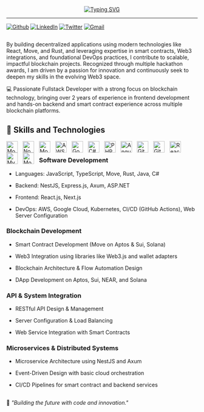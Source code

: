 <div align="center">

[![Typing SVG](https://readme-typing-svg.herokuapp.com?font=Fira+Code&pause=600&size=32&weight=600&color=00ff7f&width=435&lines=I'm+Vo+Nguyen+Phu+Qui.;Fullstack+Developer;Blockchain)](https://git.io/typing-svg)




</div>

---

[![Github](https://img.shields.io/badge/-Github-000?style=flat-square&logo=Github&logoColor=white)](https://github.com/phuquiivo03)
[![LinkedIn](https://img.shields.io/badge/-LinkedIn-blue?style=flat-square&logo=Linkedin&logoColor=white)](https://www.linkedin.com/in/qui-vo-12921a293/)
[![Twitter](https://img.shields.io/badge/-Twitter-1ca0f1?style=flat-square&labelColor=1ca0f1&logo=twitter&logoColor=white)](https://x.com/qui_vo46670)
[![Gmail](https://img.shields.io/badge/-Gmail-c14438?style=flat-square&logo=Gmail&logoColor=white)](mailto:phuquivo03.cb@gmail.com)

##

By building decentralized applications using modern technologies like React, Move, and Rust, and leveraging expertise in smart contracts, Web3 integrations, and foundational DevOps practices, I contribute to scalable, impactful blockchain projects. Recognized through multiple hackathon awards, I am driven by a passion for innovation and continuously seek to deepen my skills in the evolving Web3 space.

💻 Passionate Fullstack Developer with a strong focus on blockchain technology, bringing over 2 years of experience in frontend development and hands-on backend and smart contract experience across multiple blockchain platforms.



## 🧰 Skills and Technologies  
<img align="left" alt="Mongo" width="30px" style="padding-right:10px;" src="https://my-portfolio-psi-murex-66.vercel.app/_next/image?url=%2Flogo%2Ffrontend%2Ftypescript.png&w=96&q=75" />
<img align="left" alt="Nodejs" width="30px" style="padding-right:10px;" src= "https://static-00.iconduck.com/assets.00/node-js-icon-1817x2048-g8tzf91e.png"/>
<img align="left" alt="Mongo" width="30px" style="padding-right:10px;" src="https://cdn.jsdelivr.net/gh/devicons/devicon/icons/mongodb/mongodb-original.svg" />
<img align="left" alt="AWS" width="30px" style="padding-right:10px;" src="https://images.icon-icons.com/2407/PNG/512/aws_icon_146074.png" />
<img align="left" alt="GoogleCloud" width="30px" style="padding-right:10px;" src="https://static-00.iconduck.com/assets.00/google-cloud-icon-2048x1646-7admxejz.png" />
<img align="left" alt="C#" width="30px" style="padding-right:10px;" src="https://cdn.jsdelivr.net/gh/devicons/devicon/icons/csharp/csharp-original.svg" />
<img align="left" alt="PHP" width="30px" style="padding-right:10px;" src="https://cdn.jsdelivr.net/gh/devicons/devicon/icons/react/react-original.svg" />
<img align="left" alt="Angular" width="30px" style="padding-right:10px;" src="https://my-portfolio-psi-murex-66.vercel.app/_next/image?url=%2Flogo%2Forther%2Fubuntu.png&w=96&q=75" />
<img align="left" alt="Git" width="30px" style="padding-right:10px;" src="https://cdn.jsdelivr.net/gh/devicons/devicon/icons/git/git-original.svg" />
<img align="left" alt="GitHub" width="30px" style="padding-right:10px;" src="https://cdn.jsdelivr.net/gh/devicons/devicon/icons/github/github-original.svg" />
<img align="left" alt="ReactJS" width="30px" style="padding-right:10px;" src="https://my-portfolio-psi-murex-66.vercel.app/_next/image?url=%2Flogo%2Ffrontend%2Fnext.png&w=96&q=75" />
<img align="left" alt="MySQL" width="30px" style="padding-right:10px;" src="https://cdn.jsdelivr.net/gh/devicons/devicon/icons/mysql/mysql-original.svg" />
<img align="left" alt="Mongo" width="30px" style="padding-right:10px;" src="https://my-portfolio-psi-murex-66.vercel.app/_next/image?url=%2Flogo%2Ffrontend%2Ftailwind.png&w=96&q=75" />
<br />

### Software Development

- Languages: JavaScript, TypeScript, Move, Rust, Java, C#

- Backend: NestJS, Express.js, Axum, ASP.NET

- Frontend: React.js, Next.js

- DevOps: AWS, Google Cloud, Kubernetes, CI/CD (GitHub Actions), Web Server Configuration
  
### Blockchain Development

- Smart Contract Development (Move on Aptos & Sui, Solana)

- Web3 Integration using libraries like Web3.js and wallet adapters

- Blockchain Architecture & Flow Automation Design

- DApp Development on Aptos, Sui, NEAR, and Solana

### API & System Integration
- RESTful API Design & Management

- Server Configuration & Load Balancing

- Web Service Integration with Smart Contracts

### Microservices & Distributed Systems
- Microservice Architecture using NestJS and Axum

- Event-Driven Design with basic cloud orchestration

- CI/CD Pipelines for smart contract and backend services



## 
🌟 *"Building the future with code and innovation."*
